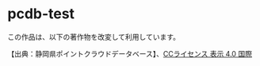 # pcdb-test

この作品は、以下の著作物を改変して利用しています。

【出典：静岡県ポイントクラウドデータベース】、[CCライセンス 表示 4.0 国際](https://creativecommons.org/licenses/by/4.0/legalcode.ja)
 
